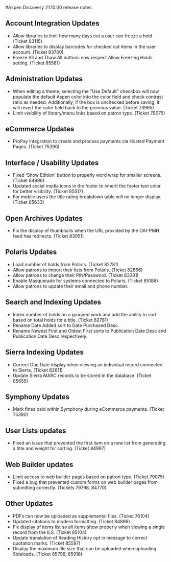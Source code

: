 #Aspen Discovery 21.10.00 release notes

## Account Integration Updates
- Allow libraries to limit how many days out a user can freeze a hold (Ticket 83115)
- Allow libraries to display barcodes for checked out items in the user account. (Ticket 83760)
- Freeze All and Thaw All buttons now respect Allow Freezing Holds setting. (Ticket 85581)

## Administration Updates
- When editing a theme, selecting the "Use Default" checkbox will now populate the default Aspen color into the color field and check contrast ratio as needed. Additionally, if the box is unchecked before saving, it will revert the color field back to the previous value. (Ticket 73965)
- Limit visibility of library/menu links based on patron type. (Ticket 79075)

## eCommerce Updates
- ProPay integration to create and process payments via Hosted Payment Pages. (Ticket 75390)

## Interface / Usability Updates
- Fixed 'Show Edition' button to properly word wrap for smaller screens. (Ticket 84996)
- Updated social media icons in the footer to inherit the footer text color for better visibility. (Ticket 85517)
- For mobile users the title rating breakdown table will no longer display. (Ticket 85633)

## Open Archives Updates
- Fix the display of thumbnails when the URL provided by the OAI-PMH feed has redirects. (Ticket 83051)

## Polaris Updates
- Load number of holds from Polaris. (Ticket 82781)
- Allow patrons to import their lists from Polaris. (Ticket 82866)
- Allow patrons to change their PIN/Password. (Ticket 83381)
- Enable Masquerade for systems connected to Polaris. (Ticket 85188)
- Allow patrons to update their email and phone number. 

## Search and Indexing Updates
- Index number of holds on a grouped work and add the ability to sort based on total holds for a title. (Ticket 82781)
- Rename Date Added sort to Date Purchased Desc. 
- Rename Newest First and Oldest First sorts to Publication Date Desc and Publication Date Desc respectively. 

## Sierra Indexing Updates
- Correct Due Date display when viewing an individual record connected to Sierra. (Ticket 82611)
- Update Sierra MARC records to be stored in the database. (Ticket 85655)

## Symphony Updates
- Mark fines paid within Symphony during eCommerce payments. (Ticket 75390)

## User Lists updates
- Fixed an issue that prevented the first item on a new list from generating a title and weight for sorting. (Ticket 84997) 

## Web Builder updates
- Limit access to web builder pages based on patron type. (Ticket 79075)
- Fixed a bug that prevented custom forms on web builder pages from submitting correctly. (Tickets 79798, 84770)

## Other Updates
- PDFs can now be uploaded as supplemental files. (Ticket 76104)
- Updated citations to modern formatting. (Ticket 84896)
- Fix display of items list so all items show properly when viewing a single record from the ILS. (Ticket 85104)  
- Update translation of Reading History opt in message to correct quotation marks. (Ticket 85597)
- Display the maximum file size that can be uploaded when uploading Sideloads. (Ticket 85798, 85918)

